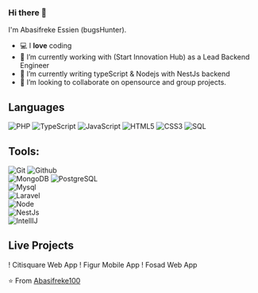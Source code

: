 
### Hi there 👋

I'm Abasifreke Essien (bugsHunter).
- 💻 I **love** coding
- 🔭 I’m currently working with (Start Innovation Hub) as a Lead Backend Engineer
- 🌱 I’m currently writing typeScript & Nodejs with NestJs backend
- 👯 I’m looking to collaborate on opensource and group projects.

## Languages

![PHP](https://img.shields.io/badge/-PHP-000000?style=flat&logo=php)
![TypeScript](https://img.shields.io/badge/-TypeScript-000000?style=flat&logo=typescript)
![JavaScript](https://img.shields.io/badge/-JavaScript-000000?style=flat&logo=javascript)
![HTML5](https://img.shields.io/badge/-HTML5-000000?style=flat&logo=html5)
![CSS3](https://img.shields.io/badge/-CSS-000000?style=flat&logo=css3)
![SQL](https://img.shields.io/badge/-SQL-000000?style=flat&logo=mysql)

## Tools:

![Git](https://img.shields.io/badge/-Git-000000?style=flat&logo=git)
![Github](https://img.shields.io/badge/-Github-000000?style=flat&logo=github) <br />
![MongoDB](https://img.shields.io/badge/-MongoDB-000000?style=flat&logo=mongodb)
![PostgreSQL](https://img.shields.io/badge/-PostgreSQL-000000?style=flat&logo=postgresql) <br />
![Mysql](https://img.shields.io/badge/-Mysql-000000?style=flat&logo=mysql) <br />
![Laravel](https://img.shields.io/badge/-Laravel-000000?style=flat&logo=laravel) <br />
![Node](https://img.shields.io/badge/-Node-000000?style=flat&logo=node.js) <br />
![NestJs](https://img.shields.io/badge/-NestJs-000000?style=flat&logo=nestjs) <br />
![IntellIJ](https://img.shields.io/badge/-IntellIJ%20IDEA-000000?style=flat&logo=intellij%20idea)

## Live Projects
! Citisquare Web App
! Figur Mobile App
! Fosad Web App

⭐️ From [Abasifreke100](https://github.com/Abasifreke100)

[website]: https://tamimehsan.github.io/
[instagram]: https://instagram.com/tamim.ehsan
[facebook]: https://www.facebook.com/tamimul.ehsan.9/
[codeforces]:https://codeforces.com/profile/TamimEhsan

